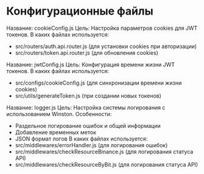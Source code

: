 # Конфигурационные файлы

Название: cookieConfig.js
Цель: Настройка параметров cookies для JWT токенов.
В каких файлах используется:
- src/routers/auth.api.router.js (для установки cookies при авторизации)
- src/routers/token.api.router.js (для обновления cookies)

Название: jwtConfig.js
Цель: Конфигурация времени жизни JWT токенов.
В каких файлах используется:
- src/configs/cookieConfig.js (для синхронизации времени жизни cookies)
- src/utils/generateToken.js (при создании новых токенов)

Название: logger.js
Цель: Настройка системы логирования с использованием Winston.
Особенности:
- Раздельное логирование ошибок и общей информации
- Добавление временных меток
- JSON формат логов
В каких файлах используется:
- src/middlewares/errorHandler.js (для логирования ошибок)
- src/middlewares/checkResourceBinance.js (для логирования статуса API)
- src/middlewares/checkResourceByBit.js (для логирования статуса API)